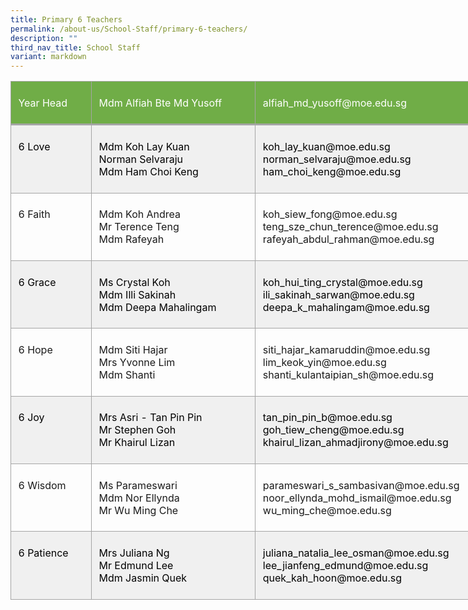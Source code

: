 ```yaml
---
title: Primary 6 Teachers
permalink: /about-us/School-Staff/primary-6-teachers/
description: ""
third_nav_title: School Staff
variant: markdown
---
```

<table style="width:588.0pt;border-collapse:collapse;mso-yfti-tbllook:1184;
 mso-padding-alt:0in 0in 0in 0in" width="784" cellpadding="0" cellspacing="0" border="0" class="MsoNormalTable"><tbody><tr style="mso-yfti-irow:0;mso-yfti-firstrow:yes;height:42.4pt"><td style="width:94.0pt;border:solid #A5A5A5 1.0pt;
  border-bottom:solid #A5A5A5 2.25pt;background:#70AD47;mso-background-themecolor:
  accent6;padding:5.75pt 8.6pt 5.75pt 8.6pt;height:42.4pt" valign="top" width="125"><p class="MsoNormal"><span style="color:white;mso-themecolor:background1">Year Head</span></p></td><td style="width:2.75in;border-top:solid #A5A5A5 1.0pt;
  border-left:none;border-bottom:solid #A5A5A5 2.25pt;border-right:solid #A5A5A5 1.0pt;
  mso-border-left-alt:solid #A5A5A5 1.0pt;background:#70AD47;mso-background-themecolor:
  accent6;padding:5.75pt 8.6pt 5.75pt 8.6pt;height:42.4pt" valign="top" width="264"><p class="MsoNormal"><span style="color:white;mso-themecolor:background1">Mdm Alfiah&nbsp;Bte Md Yusoff</span></p></td><td style="width:296.0pt;border-top:solid #A5A5A5 1.0pt;
  border-left:none;border-bottom:solid #A5A5A5 2.25pt;border-right:solid #A5A5A5 1.0pt;
  mso-border-left-alt:solid #A5A5A5 1.0pt;background:#70AD47;mso-background-themecolor:
  accent6;padding:5.75pt 8.6pt 5.75pt 8.6pt;height:42.4pt" valign="top" width="395"><p class="MsoNormal"><span style="color:white;mso-themecolor:background1">alfiah_md_yusoff@moe.edu.sg</span></p></td></tr><tr style="mso-yfti-irow:1;height:42.4pt"><td style="width:94.0pt;border:solid #A5A5A5 1.0pt;
  border-top:none;mso-border-top-alt:solid #A5A5A5 2.25pt;background:#F0F0F0;
  padding:5.75pt 8.6pt 5.75pt 8.6pt;height:42.4pt" valign="top" width="125"><p class="MsoNormal"><span style="color:black;mso-color-alt:windowtext">6 Love</span></p></td><td style="width:2.75in;border-top:none;border-left:
  none;border-bottom:solid #A5A5A5 1.0pt;border-right:solid #A5A5A5 1.0pt;
  mso-border-top-alt:solid #A5A5A5 2.25pt;mso-border-left-alt:solid #A5A5A5 1.0pt;
  background:#F0F0F0;padding:5.75pt 8.6pt 5.75pt 8.6pt;height:42.4pt" valign="top" width="264"><p class="MsoNormal"><span style="color:black;mso-color-alt:windowtext">Mdm&nbsp;Koh Lay&nbsp;Kuan</span><span style="color:black;mso-color-alt:windowtext;
  mso-ansi-language:EN-SG" lang="EN-SG"><br></span><span style="color:black;mso-color-alt:windowtext">Norman&nbsp;Selvaraju<br>Mdm&nbsp;Ham&nbsp;Choi Keng</span></p></td><td style="width:296.0pt;border-top:none;border-left:
  none;border-bottom:solid #A5A5A5 1.0pt;border-right:solid #A5A5A5 1.0pt;
  mso-border-top-alt:solid #A5A5A5 2.25pt;mso-border-left-alt:solid #A5A5A5 1.0pt;
  background:#F0F0F0;padding:5.75pt 8.6pt 5.75pt 8.6pt;height:42.4pt" valign="top" width="395"><p class="MsoNormal"><span style="color:black;mso-color-alt:windowtext">koh_lay_kuan@moe.edu.sg<br>norman_selvaraju@moe.edu.sg<br>ham_choi_keng@moe.edu.sg</span></p></td></tr><tr style="mso-yfti-irow:2;height:48.4pt"><td style="width:94.0pt;border:solid #A5A5A5 1.0pt;
  border-top:none;mso-border-top-alt:solid #A5A5A5 1.0pt;padding:5.75pt 8.6pt 5.75pt 8.6pt;
  height:48.4pt" valign="top" width="125"><p class="MsoNormal">6 Faith</p></td><td style="width:2.75in;border-top:none;border-left:
  none;border-bottom:solid #A5A5A5 1.0pt;border-right:solid #A5A5A5 1.0pt;
  mso-border-top-alt:solid #A5A5A5 1.0pt;mso-border-left-alt:solid #A5A5A5 1.0pt;
  padding:5.75pt 8.6pt 5.75pt 8.6pt;height:48.4pt" valign="top" width="264"><p class="MsoNormal">Mdm Koh&nbsp;Andrea<br>Mr&nbsp;Terence&nbsp;Teng<br>Mdm&nbsp;Rafeyah&nbsp;</p></td><td style="width:296.0pt;border-top:none;border-left:
  none;border-bottom:solid #A5A5A5 1.0pt;border-right:solid #A5A5A5 1.0pt;
  mso-border-top-alt:solid #A5A5A5 1.0pt;mso-border-left-alt:solid #A5A5A5 1.0pt;
  padding:5.75pt 8.6pt 5.75pt 8.6pt;height:48.4pt" valign="top" width="395"><p class="MsoNormal">koh_siew_fong@moe.edu.sg<br>teng_sze_chun_terence@moe.edu.sg<br>rafeyah_abdul_rahman@moe.edu.sg</p></td></tr><tr style="mso-yfti-irow:3;height:40.0pt"><td style="width:94.0pt;border:solid #A5A5A5 1.0pt;
  border-top:none;mso-border-top-alt:solid #A5A5A5 1.0pt;background:#F0F0F0;
  padding:5.75pt 8.6pt 5.75pt 8.6pt;height:40.0pt" valign="top" width="125"><p class="MsoNormal"><span style="color:black;mso-color-alt:windowtext">6 Grace</span></p></td><td style="width:2.75in;border-top:none;border-left:
  none;border-bottom:solid #A5A5A5 1.0pt;border-right:solid #A5A5A5 1.0pt;
  mso-border-top-alt:solid #A5A5A5 1.0pt;mso-border-left-alt:solid #A5A5A5 1.0pt;
  background:#F0F0F0;padding:5.75pt 8.6pt 5.75pt 8.6pt;height:40.0pt" valign="top" width="264"><p class="MsoNormal"><span style="color:black;mso-color-alt:windowtext">Ms Crystal&nbsp;Koh<br>Mdm&nbsp;Illi&nbsp;Sakinah<br>Mdm&nbsp;Deepa&nbsp;Mahalingam</span></p></td><td style="width:296.0pt;border-top:none;border-left:
  none;border-bottom:solid #A5A5A5 1.0pt;border-right:solid #A5A5A5 1.0pt;
  mso-border-top-alt:solid #A5A5A5 1.0pt;mso-border-left-alt:solid #A5A5A5 1.0pt;
  background:#F0F0F0;padding:5.75pt 8.6pt 5.75pt 8.6pt;height:40.0pt" valign="top" width="395"><p class="MsoNormal"><span style="color:black;mso-color-alt:windowtext">koh_hui_ting_crystal@moe.edu.sg<br></span><span style="color:black;mso-color-alt:windowtext;mso-ansi-language:
  MS" lang="MS">ili_sakinah_sarwan@moe.edu.sg</span><span style="color:black;mso-color-alt:
  windowtext"><br>deepa_k_mahalingam@moe.edu.sg</span></p></td></tr><tr style="mso-yfti-irow:4;height:55.9pt"><td style="width:94.0pt;border:solid #A5A5A5 1.0pt;
  border-top:none;mso-border-top-alt:solid #A5A5A5 1.0pt;padding:5.75pt 8.6pt 5.75pt 8.6pt;
  height:55.9pt" valign="top" width="125"><p class="MsoNormal">6 Hope</p></td><td style="width:2.75in;border-top:none;border-left:
  none;border-bottom:solid #A5A5A5 1.0pt;border-right:solid #A5A5A5 1.0pt;
  mso-border-top-alt:solid #A5A5A5 1.0pt;mso-border-left-alt:solid #A5A5A5 1.0pt;
  padding:5.75pt 8.6pt 5.75pt 8.6pt;height:55.9pt" valign="top" width="264"><p class="MsoNormal">Mdm Siti&nbsp;Hajar<br>Mrs&nbsp;Yvonne&nbsp;Lim<br>Mdm&nbsp;Shanti&nbsp;</p></td><td style="width:296.0pt;border-top:none;border-left:
  none;border-bottom:solid #A5A5A5 1.0pt;border-right:solid #A5A5A5 1.0pt;
  mso-border-top-alt:solid #A5A5A5 1.0pt;mso-border-left-alt:solid #A5A5A5 1.0pt;
  padding:5.75pt 8.6pt 5.75pt 8.6pt;height:55.9pt" valign="top" width="395"><p class="MsoNormal">siti_hajar_kamaruddin@moe.edu.sg<br>lim_keok_yin@moe.edu.sg<br>shanti_kulantaipian_sh@moe.edu.sg</p></td></tr><tr style="mso-yfti-irow:5;height:25.4pt"><td style="width:94.0pt;border:solid #A5A5A5 1.0pt;
  border-top:none;mso-border-top-alt:solid #A5A5A5 1.0pt;background:#F0F0F0;
  padding:5.75pt 8.6pt 5.75pt 8.6pt;height:25.4pt" valign="top" width="125"><p class="MsoNormal"><span style="color:black;mso-color-alt:windowtext">6 Joy</span></p></td><td style="width:2.75in;border-top:none;border-left:
  none;border-bottom:solid #A5A5A5 1.0pt;border-right:solid #A5A5A5 1.0pt;
  mso-border-top-alt:solid #A5A5A5 1.0pt;mso-border-left-alt:solid #A5A5A5 1.0pt;
  background:#F0F0F0;padding:5.75pt 8.6pt 5.75pt 8.6pt;height:25.4pt" valign="top" width="264"><p class="MsoNormal"><span style="color:black;mso-color-alt:windowtext;
  mso-ansi-language:FI" lang="FI">Mrs Asri - Tan&nbsp;Pin Pin</span><span style="color:black;mso-color-alt:windowtext;mso-ansi-language:EN-SG" lang="EN-SG"><br></span><span style="color:black;mso-color-alt:windowtext">Mr&nbsp;Stephen Goh<br>Mr&nbsp;Khairul Lizan</span></p></td><td style="width:296.0pt;border-top:none;border-left:
  none;border-bottom:solid #A5A5A5 1.0pt;border-right:solid #A5A5A5 1.0pt;
  mso-border-top-alt:solid #A5A5A5 1.0pt;mso-border-left-alt:solid #A5A5A5 1.0pt;
  background:#F0F0F0;padding:5.75pt 8.6pt 5.75pt 8.6pt;height:25.4pt" valign="top" width="395"><p class="MsoNormal"><span style="color:black;mso-color-alt:windowtext">tan_pin_pin_b@moe.edu.sg<br>goh_tiew_cheng@moe.edu.sg<br>khairul_lizan_ahmadjirony@moe.edu.sg</span></p></td></tr><tr style="mso-yfti-irow:6;height:48.4pt"><td style="width:94.0pt;border:solid #A5A5A5 1.0pt;
  border-top:none;mso-border-top-alt:solid #A5A5A5 1.0pt;padding:5.75pt 8.6pt 5.75pt 8.6pt;
  height:48.4pt" valign="top" width="125"><p class="MsoNormal"><span style="mso-ansi-language:EN-SG" lang="EN-SG">6 Wisdom</span></p></td><td style="width:2.75in;border-top:none;border-left:
  none;border-bottom:solid #A5A5A5 1.0pt;border-right:solid #A5A5A5 1.0pt;
  mso-border-top-alt:solid #A5A5A5 1.0pt;mso-border-left-alt:solid #A5A5A5 1.0pt;
  padding:5.75pt 8.6pt 5.75pt 8.6pt;height:48.4pt" valign="top" width="264"><p class="MsoNormal">Ms&nbsp;Parameswari<br>Mdm Nor&nbsp;Ellynda<br>Mr Wu&nbsp;Ming&nbsp;Che</p></td><td style="width:296.0pt;border-top:none;border-left:
  none;border-bottom:solid #A5A5A5 1.0pt;border-right:solid #A5A5A5 1.0pt;
  mso-border-top-alt:solid #A5A5A5 1.0pt;mso-border-left-alt:solid #A5A5A5 1.0pt;
  padding:5.75pt 8.6pt 5.75pt 8.6pt;height:48.4pt" valign="top" width="395"><p class="MsoNormal">parameswari_s_sambasivan@moe.edu.sg<br>noor_ellynda_mohd_ismail@moe.edu.sg<br>wu_ming_che@moe.edu.sg</p></td></tr><tr style="mso-yfti-irow:7;mso-yfti-lastrow:yes;height:48.4pt"><td style="width:94.0pt;border:solid #A5A5A5 1.0pt;
  border-top:none;mso-border-top-alt:solid #A5A5A5 1.0pt;background:#F0F0F0;
  padding:5.75pt 8.6pt 5.75pt 8.6pt;height:48.4pt" valign="top" width="125"><p class="MsoNormal"><span style="color:black;mso-color-alt:windowtext;
  mso-ansi-language:EN-SG" lang="EN-SG">6 Patience</span></p></td><td style="width:2.75in;border-top:none;border-left:
  none;border-bottom:solid #A5A5A5 1.0pt;border-right:solid #A5A5A5 1.0pt;
  mso-border-top-alt:solid #A5A5A5 1.0pt;mso-border-left-alt:solid #A5A5A5 1.0pt;
  background:#F0F0F0;padding:5.75pt 8.6pt 5.75pt 8.6pt;height:48.4pt" valign="top" width="264"><p class="MsoNormal"><span style="color:black;mso-color-alt:windowtext">Mrs&nbsp;Juliana&nbsp;Ng<br>Mr&nbsp;Edmund&nbsp;Lee<br>Mdm&nbsp;Jasmin&nbsp;Quek</span></p></td><td style="width:296.0pt;border-top:none;border-left:
  none;border-bottom:solid #A5A5A5 1.0pt;border-right:solid #A5A5A5 1.0pt;
  mso-border-top-alt:solid #A5A5A5 1.0pt;mso-border-left-alt:solid #A5A5A5 1.0pt;
  background:#F0F0F0;padding:5.75pt 8.6pt 5.75pt 8.6pt;height:48.4pt" valign="top" width="395"><p class="MsoNormal"><span style="color:black;mso-color-alt:windowtext">juliana_natalia_lee_osman@moe.edu.sg<br>lee_jianfeng_edmund@moe.edu.sg<br>quek_kah_hoon@moe.edu.sg</span></p></td></tr></tbody></table>